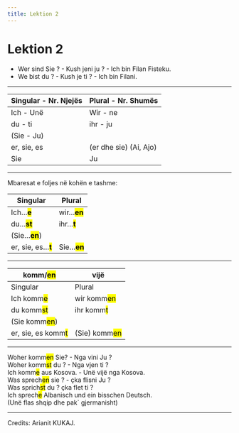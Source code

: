 ```yaml
---
title: Lektion 2
---
```

# Lektion 2

- Wer sind Sie ? - Kush jeni ju ? - Ich bin Filan Fisteku.
- We bist du ? - Kush je ti ? - Ich bin Filani.

---

| Singular - Nr. Njejës | Plural - Nr. Shumës |
| --- | --- |
| Ich - Unë | Wir - ne |
| du - ti | ihr - ju |
| (Sie - Ju) |     |
| er, sie, es | (er dhe sie) (Ai, Ajo) |
| Sie | Ju  |

---

Mbaresat e foljes në kohën e tashme:

| Singular | Plural |
| --- | --- |
| Ich…**<mark>e</mark>** | wir…**<mark>en**</mark> |
| du…**<mark>st</mark>** | ihr…**<mark>t</mark>** |
| (Sie…**<mark>en</mark>**) |     |
| er, sie, es…**<mark>t</mark>** | Sie…**<mark>en</mark>** |

---

| komm/<mark>en</mark> | vijë |
| --- | --- |
| Singular | Plural |
| Ich komm<mark>e</mark> | wir komm<mark>en</mark> |
| du komm<mark>st</mark> | ihr komm<mark>t</mark> |
| (Sie komm<mark>en</mark>) |     |
| er, sie, es komm<mark>t</mark> | (Sie) komm<mark>en</mark> |

---

Woher komm<mark>en</mark> Sie? - Nga vini Ju ?  
Woher komm<mark>st</mark> du ? - Nga vjen ti ?  
Ich komm<mark>e</mark> aus Kosova. - Unë vijë nga Kosova.  
Was sprech<mark>en</mark> sie ? - çka flisni Ju ?  
Was sprich<mark>st</mark> du ? çka flet ti ?  
Ich sprech<mark>e</mark> Albanisch und ein bisschen Deutsch.  
(Unë flas shqip dhe pak` gjermanisht)

---
Credits: Arianit KUKAJ.

